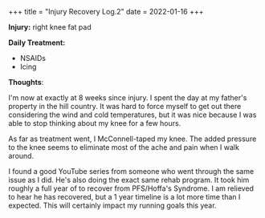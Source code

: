 +++
title = "Injury Recovery Log.2"
date = 2022-01-16
+++

**Injury:** right knee fat pad

**Daily Treatment:**

- NSAIDs
- Icing

**Thoughts**:

I'm now at exactly at 8 weeks since injury. I spent the day at my father's property in the hill country. It was hard to force myself to get out there considering the wind and cold temperatures, but it was nice because I was able to stop thinking about my knee for a few hours. 

As far as treatment went, I McConnell-taped my knee. The added pressure to the knee seems to eliminate most of the ache and pain when I walk around. 

I found a good YouTube series from someone who went through the same issue as I did. He's also doing the exact same rehab program. It took him roughly a full year of to recover from PFS/Hoffa's Syndrome. I am relieved to hear he has recovered, but a 1 year timeline is a lot more time than I expected. This will certainly impact my running goals this year.
